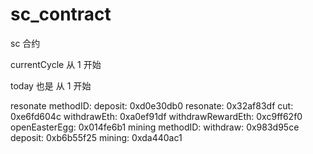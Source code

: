 # sc_contract

sc 合约

currentCycle  从 1 开始

today 也是 从 1 开始

resonate methodID:
    deposit: 0xd0e30db0
    resonate: 0x32af83df
    cut: 0xe6fd604c
    withdrawEth: 0xa0ef91df
    withdrawRewardEth: 0xc9ff62f0
    openEasterEgg: 0x014fe6b1
mining methodID:
    withdraw: 0x983d95ce
    deposit: 0xb6b55f25
    mining: 0xda440ac1